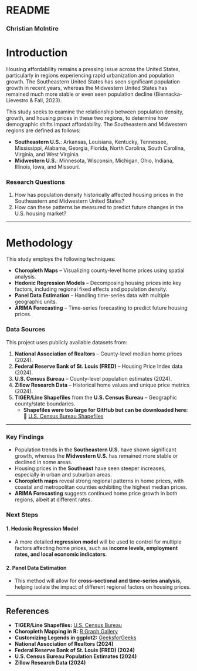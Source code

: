 # **README**

### **Christian McIntire**


# **Introduction**
Housing affordability remains a pressing issue across the United States, particularly in regions experiencing rapid urbanization and population growth. The Southeastern United States has seen significant population growth in recent years, whereas the Midwestern United States has remained much more stable or even seen population decline (Biernacka-Lievestro & Fall, 2023). 

This study seeks to examine the relationship between population density, growth, and housing prices in these two regions, to determine how demographic shifts impact affordability. The Southeastern and Midwestern regions are defined as follows:

- **Southeastern U.S.**: Arkansas, Louisiana, Kentucky, Tennessee, Mississippi, Alabama, Georgia, Florida, North Carolina, South Carolina, Virginia, and West Virginia.
- **Midwestern U.S.**: Minnesota, Wisconsin, Michigan, Ohio, Indiana, Illinois, Iowa, and Missouri.

### **Research Questions**
1. How has population density historically affected housing prices in the Southeastern and Midwestern United States?
2. How can these patterns be measured to predict future changes in the U.S. housing market?

---

# **Methodology**
This study employs the following techniques:

- **Choropleth Maps** – Visualizing county-level home prices using spatial analysis.
- **Hedonic Regression Models** – Decomposing housing prices into key factors, including regional fixed effects and population density.
- **Panel Data Estimation** – Handling time-series data with multiple geographic units.
- **ARIMA Forecasting** – Time-series forecasting to predict future housing prices.

### **Data Sources**
This project uses publicly available datasets from:

1. **National Association of Realtors** – County-level median home prices (2024).
2. **Federal Reserve Bank of St. Louis (FRED)** – Housing Price Index data (2024).
3. **U.S. Census Bureau** – County-level population estimates (2024).
4. **Zillow Research Data** – Historical home values and unique price metrics (2024).
5. **TIGER/Line Shapefiles** from the **U.S. Census Bureau** – Geographic county/state boundaries.
   - **Shapefiles were too large for GitHub but can be downloaded here:**  
     🔗 [U.S. Census Bureau Shapefiles](https://www2.census.gov/geo/tiger/TIGER2024/)

---

### Key Findings
- Population trends in the **Southeastern U.S.** have shown significant growth, whereas the **Midwestern U.S.** has remained more stable or declined in some areas.
- Housing prices in the **Southeast** have seen steeper increases, especially in urban and suburban areas.
- **Choropleth maps** reveal strong regional patterns in home prices, with coastal and metropolitan counties exhibiting the highest median prices.
- **ARIMA Forecasting** suggests continued home price growth in both regions, albeit at different rates.

### Next Steps
#### 1. Hedonic Regression Model
- A more detailed **regression model** will be used to control for multiple factors affecting home prices, such as **income levels, employment rates, and local economic indicators**.

#### 2. Panel Data Estimation
- This method will allow for **cross-sectional and time-series analysis**, helping isolate the impact of different regional factors on housing prices.

---

## References
- **TIGER/Line Shapefiles:** [U.S. Census Bureau](https://www2.census.gov/geo/tiger/TIGER2024/)
- **Choropleth Mapping in R:** [R Graph Gallery](https://r-graph-gallery.com/327-chloropleth-map-from-geojson-with-ggplot2.html)
- **Customizing Legends in ggplot2:** [GeeksforGeeks](https://www.geeksforgeeks.org/control-size-of-ggplot2-legend-items-in-r/)
- **National Association of Realtors (2024)**
- **Federal Reserve Bank of St. Louis (FRED) (2024)**
- **U.S. Census Bureau Population Estimates (2024)**
- **Zillow Research Data (2024)**
